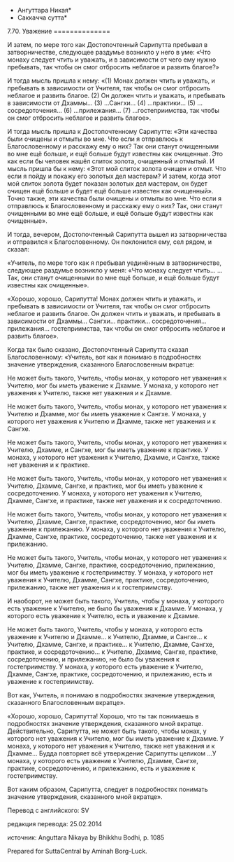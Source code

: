 * Ангуттара Никая*
* Саккачча сутта*

7\.70\. Уважение
\=\=\=\=\=\=\=\=\=\=\=\=\=\=

И затем, по мере того как Достопочтенный Сарипутта пребывал в затворничестве, следующее раздумье возникло у него в уме: «Что монаху следует чтить и уважать, и в зависимости от чего ему нужно пребывать, так чтобы он смог отбросить неблагое и развить благое?»

И тогда мысль пришла к нему: «\(1\) Монах должен чтить и уважать, и пребывать в зависимости от Учителя, так чтобы он смог отбросить неблагое и развить благое\. \(2\) Он должен чтить и уважать, и пребывать в зависимости от Дхаммы… \(3\) …Сангхи… \(4\) …практики… \(5\) …сосредоточения… \(6\) …прилежания… \(7\) …гостеприимства, так чтобы он смог отбросить неблагое и развить благое»\.

И тогда мысль пришла к Достопочтенному Сарипутте: «Эти качества были очищены и отмыты во мне\. Что если я отправлюсь к Благословенному и расскажу ему о них? Так они станут очищенными во мне ещё больше, и ещё больше будут известны как очищенные\. Это как если бы человек нашёл слиток золота, очищенный и отмытый\. И мысль пришла бы к нему: «Этот мой слиток золота очищен и отмыт\. Что если я пойду и покажу его золотых дел мастерам? И затем, когда этот мой слиток золота будет показан золотых дел мастерам, он будет очищен ещё больше и будет ещё больше известен как очищенный»\. Точно также, эти качества были очищены и отмыты во мне\. Что если я отправлюсь к Благословенному и расскажу ему о них? Так, они станут очищенными во мне ещё больше, и ещё больше будут известны как очищенные»\.

И тогда, вечером, Достопочтенный Сарипутта вышел из затворничества и отправился к Благословенному\. Он поклонился ему, сел рядом, и сказал:

«Учитель, по мере того как я пребывал уединённым в затворничестве, следующее раздумье возникло у меня: «Что монаху следует чтить… …Так, они станут очищенными во мне ещё больше, и ещё больше будут известны как очищенные»\.

«Хорошо, хорошо, Сарипутта\! Монах должен чтить и уважать, и пребывать в зависимости от Учителя, так чтобы он смог отбросить неблагое и развить благое\. Он должен чтить и уважать, и пребывать в зависимости от Дхаммы… Сангхи… практики… сосредоточения… прилежания… гостеприимства, так чтобы он смог отбросить неблагое и развить благое»\.

Когда так было сказано, Достопочтенный Сарипутта сказал Благословенному: «Учитель, вот как я понимаю в подробностях значение утверждения, сказанного Благословенным вкратце:

Не может быть такого, Учитель, чтобы монах, у которого нет уважения к Учителю, мог бы иметь уважение к Дхамме\. У монаха, у которого нет уважения к Учителю, также нет уважения и к Дхамме\.

Не может быть такого, Учитель, чтобы монах, у которого нет уважения к Учителю и Дхамме, мог бы иметь уважение к Сангхе\. У монаха, у которого нет уважения к Учителю и Дхамме, также нет уважения и к Сангхе\.

Не может быть такого, Учитель, чтобы монах, у которого нет уважения к Учителю, Дхамме, и Сангхе, мог бы иметь уважение к практике\. У монаха, у которого нет уважения к Учителю, Дхамме, и Сангхе, также нет уважения и к практике\.

Не может быть такого, Учитель, чтобы монах, у которого нет уважения к Учителю, Дхамме, Сангхе, и практике, мог бы иметь уважение к сосредоточению\. У монаха, у которого нет уважения к Учителю, Дхамме, Сангхе, и практике, также нет уважения и к сосредоточению\.

Не может быть такого, Учитель, чтобы монах, у которого нет уважения к Учителю, Дхамме, Сангхе, практике, сосредоточению, мог бы иметь уважение к прилежанию\. У монаха, у которого нет уважения к Учителю, Дхамме, Сангхе, практике, сосредоточению, также нет уважения и к прилежанию\.

Не может быть такого, Учитель, чтобы монах, у которого нет уважения к Учителю, Дхамме, Сангхе, практике, сосредоточению, прилежанию, мог бы иметь уважение к гостеприимству\. У монаха, у которого нет уважения к Учителю, Дхамме, Сангхе, практике, сосредоточению, прилежанию, также нет уважения и к гостеприимству\.

И наоборот, не может быть такого, Учитель, чтобы у монаха, у которого есть уважение к Учителю, не было бы уважения к Дхамме\. У монаха, у которого есть уважение к Учителю, есть и уважение к Дхамме\.

Не может быть такого, Учитель, чтобы у монаха, у которого есть уважение к Учителю и Дхамме… к Учителю, Дхамме, и Сангхе… к Учителю, Дхамме, Сангхе, и практике… к Учителю, Дхамме, Сангхе, практике, и сосредоточению… к Учителю, Дхамме, Сангхе, практике, сосредоточению, и прилежанию, не было бы уважения к гостеприимству\. У монаха, у которого есть уважение к Учителю, Дхамме, Сангхе, практике, сосредоточению, и прилежанию, есть и уважение к гостеприимству\.

Вот как, Учитель, я понимаю в подробностях значение утверждения, сказанного Благословенным вкратце»\.

«Хорошо, хорошо, Сарипутта\! Хорошо, что ты так понимаешь в подробностях значение утверждения, сказанного мной вкратце\. Действительно, Сарипутта, не может быть такого, чтобы монах, у которого нет уважения к Учителю, мог бы иметь уважение к Дхамме\. У монаха, у которого нет уважения к Учителю, также нет уважения и к Дхамме… Будда повторяет всё утверждение Сарипутты целиком …У монаха, у которого есть уважение к Учителю, Дхамме, Сангхе, практике, сосредоточению, и прилежанию, есть и уважение к гостеприимству\.

Вот каким образом, Сарипутта, следует в подробностях понимать значение утверждения, сказанного мной вкратце»\.

Перевод с английского: SV

редакция перевода: 25\.02\.2014

источник: Anguttara Nikaya by Bhikkhu Bodhi, p\. 1085

Prepared for SuttaCentral by Aminah Borg\-Luck\.